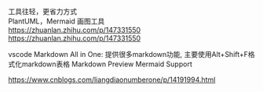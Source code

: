 
工具往轻，更省力方式  
PlantUML，Mermaid 画图工具  
https://zhuanlan.zhihu.com/p/147331550  
https://zhuanlan.zhihu.com/p/147331550

vscode 
Markdown All in One: 提供很多markdown功能, 主要使用Alt+Shift+F格式化markdown表格
Markdown Preview Mermaid Support

https://www.cnblogs.com/liangdiaonumberone/p/14191994.html
